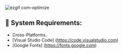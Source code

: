 ![ezgif com-optimize](https://user-images.githubusercontent.com/45048950/94171734-2ff74200-fec4-11ea-9a4a-fce35a2e8b0f.gif)

## 🧰 System Requirements:

* Cross-Platforms.
* [Visual Studio Code] (https://code.visualstudio.com)
* [Google Fonts] (https://fonts.google.com)


